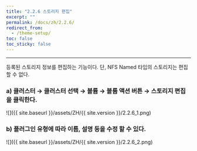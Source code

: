 ```yaml
---
title: "2.2.6 스토리지 편집"
excerpt: ""
permalink: /docs/zh/2.2.6/
redirect_from:
  - /theme-setup/
toc: false
toc_sticky: false
---
```


---
등록된 스토리지 정보를 편집하는 기능이다. 단, NFS Named 타입의 스토리지는 편집할 수 없다.

### a\) 클러스터 → 클러스터 선택 → 볼륨 → 볼륨 액션 버튼 → 스토리지 편집을 클릭한다.
![]({{ site.baseurl }}/assets/ZH/{{ site.version }}/2.2.6_1.png)

### b\) 플러그인 유형에 따라 이름, 설명 등을 수정 할 수 있다.
![]({{ site.baseurl }}/assets/ZH/{{ site.version }}/2.2.6_2.png)
